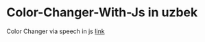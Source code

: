 # Color-Changer-With-Js in uzbek
Color Changer via speech in js
[link](https://colors-js.netlify.app/)
